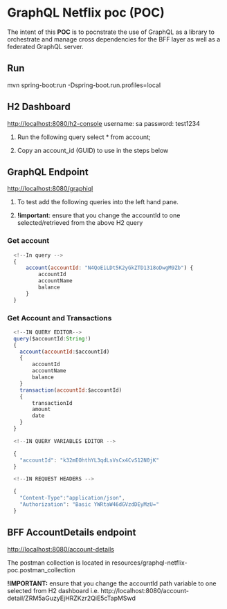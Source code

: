# GraphQL Netflix poc (POC)
The intent of this **POC** is to pocnstrate the use of GraphQL as a library to orchestrate and manage cross dependencies for the BFF layer as well as a federated GraphQL server.

## Run
mvn spring-boot:run -Dspring-boot.run.profiles=local

## H2 Dashboard
[http://localhost:8080/h2-console](http://localhost:8080/h2-console)
username: sa
password: test1234

1. Run the following query select * from account;

2. Copy an account_id (GUID) to use in the steps below

## GraphQL Endpoint

[http://localhost:8080/graphiql](http://localhost:8080/graphiql)

1. To test add the following queries into the left hand pane.

2. **!important**: ensure that you change the accountId to one selected/retrieved from the above H2 query

### Get account
```javascript
  <!--In query -->
  {
      account(accountId: "N4QoEiLDt5K2yGkZTD1318oDwgM9Zb") {
          accountId
          accountName
          balance
      }
  }
```

### Get Account and Transactions
```javascript
  <!--IN QUERY EDITOR-->
  query($accountId:String!)
  {
    account(accountId:$accountId) 
    {
        accountId
        accountName
        balance
    }
    transaction(accountId:$accountId)
    {
        transactionId
        amount
        date
    }
  }

  <!--IN QUERY VARIABLES EDITOR -->

  {  
    "accountId": "k32mEOhthYL3qdLsVsCx4CvS12N0jK"
  }

  <!--IN REQUEST HEADERS -->

  {
    "Content-Type":"application/json", 
    "Authorization": "Basic YWRtaW46dGVzdDEyMzU="
  }

```

## BFF AccountDetails endpoint
[http://localhost:8080/account-details](http://localhost:8080/account-details)

The postman collection is located in resources/graphql-netflix-poc.postman_collection

**!IMPORTANT:** ensure that you change the accountId path variable to one selected from H2 dashboard i.e. http://localhost:8080/account-detail/ZRM5aGuzyEjHRZKzr2QiE5cTapMSwd
